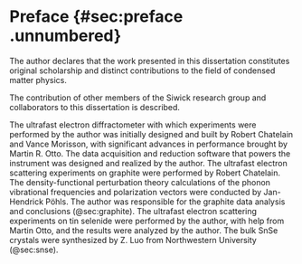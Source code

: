 
# Preface {#sec:preface .unnumbered}

The author declares that the work presented in this dissertation constitutes original scholarship and distinct contributions to the field of condensed matter physics.

The contribution of other members of the Siwick research group and collaborators to this dissertation is described. 

The ultrafast electron diffractometer with which experiments were performed by the author was initially designed and built by Robert Chatelain and Vance Morisson, with significant advances in performance brought by Martin R. Otto. The data acquisition and reduction software that powers the instrument was designed and realized by the author. The ultrafast electron scattering experiments on graphite were performed by Robert Chatelain. The density-functional perturbation theory calculations of the phonon vibrational frequencies and polarization vectors were conducted by Jan-Hendrick Pöhls. The author was responsible for the graphite data analysis and conclusions (@sec:graphite). The ultrafast electron scattering experiments on tin selenide were performed by the author, with help from Martin Otto, and the results were analyzed by the author. The bulk SnSe crystals were synthesized by Z. Luo from Northwestern University (@sec:snse). 